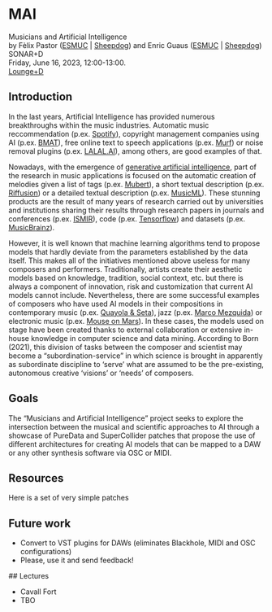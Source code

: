 # MAI
Musicians and Artificial Intelligence  
by Fèlix Pastor ([ESMUC](https://www.esmuc.cat/) | [Sheepdog](http://sheepdog.es/)) and Enric Guaus ([ESMUC](https://www.esmuc.cat/) | [Sheepdog](http://sheepdog.es/))  
SONAR+D  
Friday, June 16, 2023, 12:00-13:00.  
[Lounge+D](https://sonar.es/en/activity/lounged-viernes)

## Introduction
In the last years, Artificial Intelligence has provided numerous breakthroughs within the music industries.  Automatic music reccommendation (p.ex. [Spotify](https://open.spotify.com/?)), copyright management companies using AI (p.ex. [BMAT](https://www.bmat.com/)), free online text to speech applications (p.ex. [Murf](https://murf.ai/)) or noise removal plugins (p.ex. [LALAL.AI](https://www.lalal.ai/voice-cleaner/)), among others, are good examples of that. 

Nowadays, with the emergence of [generative artificial intelligence](https://en.wikipedia.org/wiki/Generative_artificial_intelligence), part of the research in music applications is focused on the automatic creation of melodies given a list of tags (p.ex. [Mubert](https://mubert.com/)), a short textual description (p.ex. [Riffusion](https://www.riffusion.com/)) or a detailed textual description (p.ex. [MusicML](https://google-research.github.io/seanet/musiclm/examples/)). These stunning products are the result of many years of research carried out by universities and institutions sharing their results through research papers in journals and conferences (p.ex. [ISMIR](https://www.ismir.net/)), code (p.ex. [Tensorflow](https://www.tensorflow.org/)) and datasets (p.ex. [MusicBrainz](https://musicbrainz.org/)).  

However, it is well known that machine learning algorithms tend to propose models that hardly deviate from the parameters established by the data itself. This makes all of the initiatives mentioned above useless for many composers and performers. Traditionally, artists create their aesthetic models based on knowledge, tradition, social context, etc. but there is always a component of innovation, risk and customization that current AI models cannot include. Nevertheless, there are some successful examples of composers who have used AI models in their compositions in contemporary music (p.ex. [Quayola & Seta](https://www.youtube.com/watch?v=WzfBkArrN28)), jazz (p.ex. [Marco Mezquida](https://www.youtube.com/watch?v=dHh4vP5T6VM)) or electronic music (p.ex. [Mouse on Mars](https://www.youtube.com/watch?v=F7WlJTO9-Kg)). In these cases, the models used on stage have been created thanks to external collaboration or extensive in-house knowledge in computer science and data mining. According to Born (2021), this division of tasks between the composer and scientist may become a “subordination-service” in which science is brought in apparently as subordinate discipline to ‘serve’ what are assumed to be the pre-existing, autonomous creative ‘visions’ or ‘needs’ of composers.

## Goals
The “Musicians and Artificial Intelligence” project seeks to explore the intersection between the musical and scientific approaches to AI through a showcase of PureData and SuperCollider patches that propose the use of different architectures for creating AI models that can be mapped to a DAW or any other synthesis software via OSC or MIDI. 

## Resources

Here is a set of very simple patches

## Future work

* Convert to VST plugins for DAWs (eliminates Blackhole, MIDI and OSC configurations)
* Please, use it and send feedback!

## Lectures

* Cavall Fort
* TBO